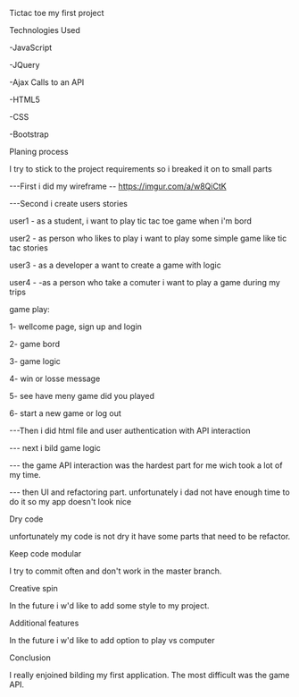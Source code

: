 Tictac toe my first project

Technologies Used

-JavaScript

-JQuery

-Ajax Calls to an API

-HTML5

-CSS

-Bootstrap

Planing process

I try to stick to the project requirements so i breaked it on to small parts

---First i did my wireframe -- https://imgur.com/a/w8QiCtK

---Second i create users stories

user1 - as a student, i want to play tic tac toe game when i'm bord

user2 - as person who likes to play i want to play some simple game like tic tac stories

user3 - as a developer a want to create a game with logic

user4 - -as a person who take a comuter i want to play a game during my trips

game play:

1- wellcome page, sign up and login

2- game bord

3- game logic

4- win or losse message

5- see have meny game did you played

6- start a new game or log out

---Then i did html file and user authentication with API interaction

--- next i bild game logic

--- the game API interaction was the hardest part for me wich took a lot of my time.

--- then UI and refactoring part. unfortunately i dad not have enough time to do it so my app doesn't look nice

Dry code

unfortunately my code is not dry it have some parts that need to be refactor.

Keep code modular

I try to commit often and don't work in the master branch.

Creative spin

In the future i w'd like to add some style to my project.

Additional features

In the future i w'd like to add option to play vs computer

Conclusion

I really enjoined bilding my first application. The most difficult was the game API.

